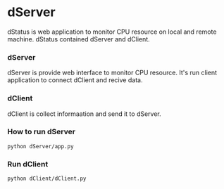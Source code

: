 
# dServer


dStatus is web application to monitor CPU resource on local and remote machine.
dStatus contained dServer and dClient.


### dServer

dServer is provide web interface to monitor CPU resource.
It's run client application to connect dClient and recive data. 

### dClient

dClient is collect informaation and send it to dServer.


### How to run dServer


```
python dServer/app.py
```


### Run dClient


```
python dClient/dClient.py
```
